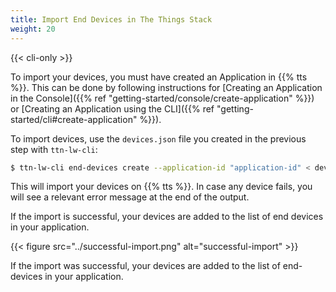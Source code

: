 ```yaml
---
title: Import End Devices in The Things Stack
weight: 20
---
```


{{< cli-only >}}

To import your devices, you must have created an Application in {{% tts %}}. This can be done by following instructions for [Creating an Application in the Console]({{% ref "getting-started/console/create-application" %}}) or [Creating an Application using the CLI]({{% ref "getting-started/cli#create-application" %}}).

To import devices, use the `devices.json` file you created in the previous step with `ttn-lw-cli`:

```bash
$ ttn-lw-cli end-devices create --application-id "application-id" < devices.json
```

This will import your devices on {{% tts %}}. In case any device fails, you will see a relevant error message at the end of the output.

If the import is successful, your devices are added to the list of end devices in your application.

{{< figure src="../successful-import.png" alt="successful-import" >}}

If the import was successful, your devices are added to the list of end-devices in your application.